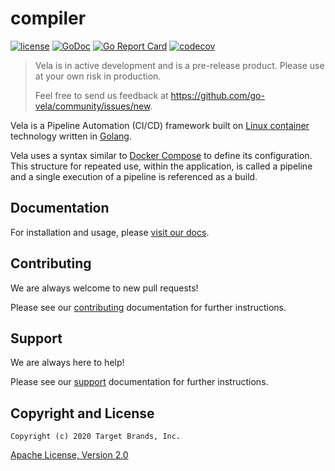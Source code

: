 # compiler

[![license](https://img.shields.io/crates/l/gl.svg)](../LICENSE)
[![GoDoc](https://godoc.org/github.com/go-vela/compiler?status.svg)](https://godoc.org/github.com/go-vela/compiler)
[![Go Report Card](https://goreportcard.com/badge/go-vela/compiler)](https://goreportcard.com/report/go-vela/compiler)
[![codecov](https://codecov.io/gh/go-vela/compiler/branch/master/graph/badge.svg)](https://codecov.io/gh/go-vela/compiler)

> Vela is in active development and is a pre-release product. Please use at your own risk in production.
>
> Feel free to send us feedback at https://github.com/go-vela/community/issues/new.

Vela is a Pipeline Automation (CI/CD) framework built on [Linux container](https://linuxcontainers.org/) technology written in [Golang](https://golang.org/).

Vela uses a syntax similar to [Docker Compose](https://docs.docker.com/compose/) to define its configuration. This structure for repeated use, within the application, is called a pipeline and a single execution of a pipeline is referenced as a build.

## Documentation

For installation and usage, please [visit our docs](https://go-vela.github.io/docs).

## Contributing

We are always welcome to new pull requests!

Please see our [contributing](CONTRIBUTING.md) documentation for further instructions.

## Support

We are always here to help!

Please see our [support](SUPPORT.md) documentation for further instructions.

## Copyright and License

```
Copyright (c) 2020 Target Brands, Inc.
```

[Apache License, Version 2.0](http://www.apache.org/licenses/LICENSE-2.0)
